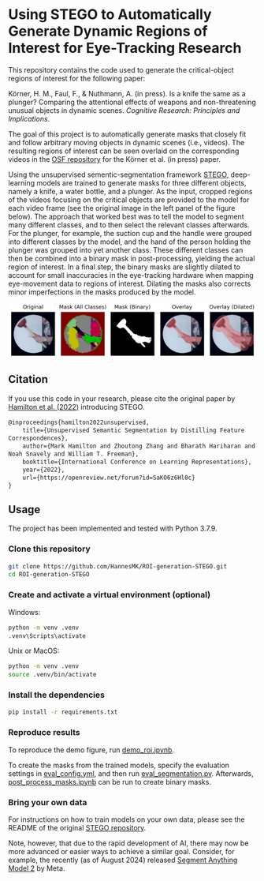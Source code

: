 
# Using STEGO to Automatically Generate Dynamic Regions of Interest for Eye-Tracking Research

This repository contains the code used to generate the critical-object regions of interest for the following paper:

Körner, H. M., Faul, F., & Nuthmann, A. (in press). Is a knife the same as a plunger? Comparing the attentional effects of weapons and non-threatening unusual objects in dynamic scenes. *Cognitive Research: Principles and Implications*.

The goal of this project is to automatically generate masks that closely fit and follow arbitrary moving objects in dynamic scenes (i.e., videos). The resulting regions of interest can be seen overlaid on the corresponding videos in the [OSF repository](https://osf.io/qk85u) for the Körner et al. (in press) paper.

Using the unsupervised sementic-segmentation framework [STEGO](https://github.com/mhamilton723/STEGO), deep-learning models are trained to generate masks for three different objects, namely a knife, a water bottle, and a plunger. As the input, cropped regions of the videos focusing on the critical objects are provided to the model for each video frame (see the original image in the left panel of the figure below). The approach that worked best was to tell the model to segment many different classes, and to then select the relevant classes afterwards. For the plunger, for example, the suction cup and the handle were grouped into different classes by the model, and the hand of the person holding the plunger was grouped into yet another class. These different classes can then be combined into a binary mask in post-processing, yielding the actual region of interest. In a final step, the binary masks are slightly dilated to account for small inaccuracies in the eye-tracking hardware when mapping eye-movement data to regions of interest. Dilating the masks also corrects minor imperfections in the masks produced by the model.

![Demo Image](results/figures/plunger_269.png)

## Citation

If you use this code in your research, please cite the original paper by [Hamilton et al. (2022)](https://openreview.net/forum?id=SaKO6z6Hl0c) introducing STEGO.

```
@inproceedings{hamilton2022unsupervised,
	title={Unsupervised Semantic Segmentation by Distilling Feature Correspondences},
	author={Mark Hamilton and Zhoutong Zhang and Bharath Hariharan and Noah Snavely and William T. Freeman},
	booktitle={International Conference on Learning Representations},
	year={2022},
	url={https://openreview.net/forum?id=SaKO6z6Hl0c}
}
```

## Usage

The project has been implemented and tested with Python 3.7.9.

### Clone this repository

```bash
git clone https://github.com/HannesMK/ROI-generation-STEGO.git
cd ROI-generation-STEGO
```

### Create and activate a virtual environment (optional)

Windows:

```bash
python -m venv .venv
.venv\Scripts\activate
```

Unix or MacOS:

```bash
python -m venv .venv
source .venv/bin/activate
```

### Install the dependencies

```bash
pip install -r requirements.txt
```

### Reproduce results

To reproduce the demo figure, run [demo_roi.ipynb](src/demo_roi.ipynb).

To create the masks from the trained models, specify the evaluation settings in [eval_config.yml](src/configs/eval_config.yml), and then run [eval_segmentation.py](src/eval_segmentation.py). Afterwards, [post_process_masks.ipynb](src/post_process_masks.ipynb) can be run to create binary masks.

### Bring your own data

For instructions on how to train models on your own data, please see the README of the original [STEGO repository](https://github.com/mhamilton723/STEGO).

Note, however, that due to the rapid development of AI, there may now be more advanced or easier ways to achieve a similar goal. Consider, for example, the recently (as of August 2024) released [Segment Anything Model 2](https://github.com/facebookresearch/segment-anything-2) by Meta.
